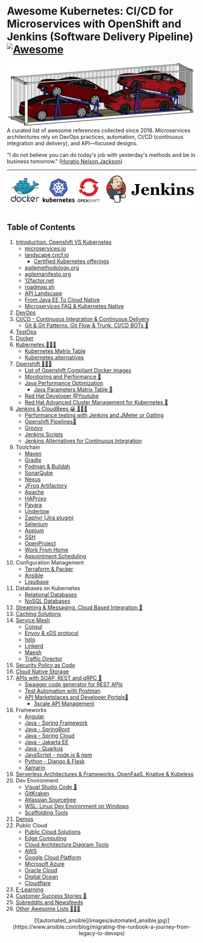 # Awesome Kubernetes: CI/CD for Microservices with OpenShift and Jenkins (Software Delivery Pipeline) [![Awesome](https://cdn.rawgit.com/sindresorhus/awesome/d7305f38d29fed78fa85652e3a63e154dd8e8829/media/badge.svg)](https://github.com/sindresorhus/awesome)

<img alt="Container with cars" src="images/container_with_cars.png"> 
<head>
<meta property="og:image" content="https://awesome-kubernetes.readthedocs.io/images/container_with_cars.png">
</head>
A curated list of awesome references collected since 2018.
Microservices architectures rely on DevOps practices, automation, CI/CD (continuous integration and delivery), and API—focused designs.

"I do not believe you can do today's job with yesterday's methods and be in business tomorrow." ([Horatio Nelson Jackson](https://www.history.com/news/the-first-great-american-road-trip))
<center>

|[![openshift videos](images/docker_kubernetes_openshift.png)](https://www.youtube.com/user/rhopenshift)|[![jenkins videos](images/jenkins-logo.png)](https://www.youtube.com/user/CloudBeesTV)|
|:---:|:---:|

</center>
<div id="player"></div>

## Table of Contents

1. [Introduction. Openshift VS Kubernetes](introduction.md)
    - [microservices.io](https://microservices.io/)
    - [landscape.cncf.io](https://landscape.cncf.io/)
        - [Certified Kubernetes offerings](https://www.cncf.io/certification/software-conformance/)
    - [agilemethodology.org](http://agilemethodology.org/)
    - [agilemanifesto.org](http://agilemanifesto.org/)
    - [12factor.net](https://12factor.net/)
    - [roadmap.sh](https://roadmap.sh/) 
    - [API Landscape](https://www.apidays.co/api-landscape)
    - [From Java EE To Cloud Native](javaee-to-cloud-native.md)
    - [Microservices FAQ & Kubernetes Native](faq.md)
2. [DevOps](devops.md)
3. [CI/CD - Continuous Integration & Continuous Delivery](cicd.md)
    - [Git & Git Patterns. Git Flow & Trunk. CI/CD BOTs 🌟](git.md)
4. [TestOps](testops.md)
5. [Docker](docker.md)
6. [Kubernetes 🌟🌟🌟](kubernetes.md)
    - [Kubernetes Matrix Table](matrix-table.md)
    - [Kubernetes alternatives](kubernetes-alternatives.md)
7. [Openshift 🌟🌟🌟](openshift.md)
    - [List of Openshift Compliant Docker images](openshift-compliant-images.md)
    - [Monitoring and Performance 🌟](monitoring.md)
    - [Java Performance Optimization](java-and-java-performance-optimization.md)
        - [Java Parameters Matrix Table 🌟](jvm-parameters-matrix-table.md)
    - [Red Hat Developer @Youtube](https://www.youtube.com/channel/UC7noUdfWp-ukXUlAsJnSm-Q)
    - [Red Hat Advanced Cluster Management for Kubernetes 🌟](https://www.redhat.com/en/technologies/management/advanced-cluster-management)
8. [Jenkins & CloudBees 😀 🌟🌟🌟](jenkins.md)
    - [Performance testing with Jenkins and JMeter or Gatling](performance-testing-with-jenkins-and-jmeter.md)
    - [Openshift Pipelines🌟](openshift-pipelines.md)
    - [Groovy](groovy.md)
    - [Jenkins Scripts](scripts/README.md)
    - [Jenkins Alternatives for Continuous Integration](jenkins-alternatives.md)
9.  Toolchain
    - [Maven](maven.md)
    - [Gradle](gradle.md)
    - [Podman & Buildah](podman.md)
    - [SonarQube](sonarqube.md)
    - [Nexus](nexus.md)
    - [JFrog Artifactory](artifactory.md)
    - [Apache](apache.md)
    - [HAProxy](haproxy.md)
    - [Payara](payara.md)
    - [Undertow](http://undertow.io/)
    - [Zephyr (Jira plugin)](zephyr.md)
    - [Selenium](selenium.md)
    - [Appium](appium.md)
    - [SSH](ssh.md)
    - [OpenProject](https://www.openproject.org/)
    - [Work From Home](workfromhome.md)
    - [Appointment Scheduling](appointment-scheduling.md)
10. Configuration Management
    - [Terraform & Packer](terraform.md)
    - [Ansible](ansible.md)
    - [Liquibase](liquibase.md)
11. Databases on Kubernetes
    - [Relational Databases](databases.md)
    - [NoSQL Databases](nosql.md)
12. [Streaming & Messaging. Cloud Based Integration 🌟](message-queue.md) 
13. [Caching Solutions](caching.md)
14. [Service Mesh](servicemesh.md)
    - [Consul](consul.md)
    - [Envoy & xDS protocol](envoyproxy.md)
    - [Istio](istio.md)
    - [Linkerd](linkerd.md)
    - [Maesh](maesh.md)
    - [Traffic Director](trafficdirector.md)
15. [Security Policy as Code](securityascode.md)
16. [Cloud Native Storage](storage.md)
17. [APIs with SOAP, REST and gRPC 🌟](api.md)
    - [Swagger code generator for REST APIs](swagger-code-generator-for-rest-apis.md)
    - [Test Automation with Postman](postman.md)
    - [API Marketplaces and Developer Portals🌟](developerportals.md)
        - [3scale API Management](3scale.md)
18. Frameworks
    - [Angular](angular.md)
    - [Java - Spring Framework](SpringFramework.md)
    - [Java - SpringBoot](SpringBoot.md)
    - [Java - Spring Cloud](SpringCloud.md)
    - [Java - Jakarta EE](https://jakarta.ee/)
    - [Java - Quarkus](quarkus.md)
    - [JavaScript - node.js & npm](javascript.md)
    - [Python - Django & Flask](python.md)
    - [Xamarin](xamarin.md)
19. [Serverless Architectures & Frameworks. OpenFaaS, Knative & Kubeless](serverless.md)
20. Dev Environment    
    - [Visual Studio Code 🌟](visual-studio.md)
    - [GitKraken](gitkraken.md)
    - [Atlassian Sourcetree](https://www.sourcetreeapp.com/)
    - [WSL: Linux Dev Environment on Windows](linux-dev-env.md)
    - [Scaffolding Tools](scaffolding.md)
21. [Demos](demos.md)
22. Public Cloud
    - [Public Cloud Solutions](public-cloud-solutions.md)
    - [Edge Computing](edge-computing.md)
    - [Cloud Architecture Diagram Tools](cloud-arch-diagrams.md)
    - [AWS](aws.md)
    - [Google Cloud Platform](GoogleCloudPlatform.md)
    - [Microsoft Azure](azure.md)
    - [Oracle Cloud](oraclecloud.md)
    - [Digital Ocean](digitalocean.md)
    - [Cloudflare](cloudflare.md)
23. [E-Learning](elearning.md)
24. [Customer Success Stories 🌟](customer.md)
25. [Subreddits and Newsfeeds](newsfeeds.md)
26. [Other Awesome Lists 🌟🌟🌟](other-awesome-lists.md)

<!-- El fin de la memoria? Documental 
<center>
    
<div class="container">
<iframe src="https://www.youtube.com/embed/tentcmxz3Bo?start=633&end=654" frameborder="0" allowfullscreen class="video"></iframe>	
</div>
</br>
-->
<center>
[![automated_ansible](images/automated_ansible.jpg)](https://www.ansible.com/blog/migrating-the-runbook-a-journey-from-legacy-to-devops)
</center>
